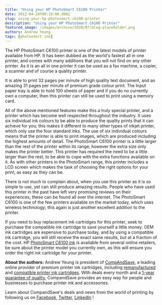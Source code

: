 ```yaml
---
title: "Using your HP PhotoSmart C6100 Printer"
date: 2012-04-28T00:18:00.000Z
slug: using-your-hp-photosmart-c6100-printer
description: "Using your HP PhotoSmart C6100 Printer"
featured_image: /images/archive/2020/07/blog-placeholder.png
authors: Andrew Yeung
tags: [photosmart ink]
---
```


The HP PhotoSmart C6100 printer is one of the latest models of printer available from HP. It has been dubbed as the world's fastest all in one printer, and comes with many additions that you will not find on any other printer. As it is an all in one printer it can be used as a fax machine, a copier, a scanner and of course a quality printer. 

It is able to print 32 pages per minute of high quality text document, and an amazing 31 pages per minute of premium grade colour print. The Input paper tray is able to hold 100 sheets of paper and if you do no currently own a computer, then this printer can still be used to print using a memory card. 

All of the above mentioned features make this a truly special printer, and a printer which has become well respected throughout the industry. It uses six individual ink colours to be able to produce the quality prints that it can achieve for you; this makes it different to many other types of inkjet printer, which only use the four standard inks. The use of six individual colours means that the printer is able to print images, which are produced including the highest amounts of detail. The PhotoSmart C6100 printer is a little larger than the rest of the printer within its range; however the extra size only makes the printer better. This printer has required the need to be a little larger than the rest, to be able to cope with the extra functions available on it. As with other printers in the PhotoSmart range, this printer includes a LCD screen which makes the task of choosing the right options for your print, as easy as they can be. 

There is not much to complain about, when you use this printer as it is so simple to use, yet can still produce amazing results. People who have used this printer in the past have left very promising reviews on their experiences, these can be found all over the internet. The PhotoSmart C6100 is one of the few printers available on the market today, which uses wireless technology; this again is just another excellent addition to the printer. 

If you need to buy replacement ink cartridges for this printer, seek to purchase the compatible ink cartridge to save yourself a little money. OEM ink cartridges are expensive to purchase today, and by using a compatible ink cartridge, you will still receive the exact same results, but at a fraction of the cost. HP [PhotoSmart C6100 ink](https://www.compandsave.com/hp/photosmart/c6100-ink-cartridges) is available from several online retailers, be sure about the printer model you currently own, as this will ensure you order the right ink cartridge for your printer.

  
**About the authors:** Andrew Yeung is president of [CompAndSave](https://www.compandsave.com/), a leading online provider of premium printer ink cartridges, including [remanufactured](https://www.compandsave.com/help) and [compatible printer ink cartridges](https://www.compandsave.com/help). With deals every month and a [1-year guarantee of quality](https://www.compandsave.com/help), CompandSave provides an easy way for people and businesses to purchase printer ink and accessories.

Learn about CompandSave's deals and news from the world of printing by following us on [Facebook](https://www.facebook.com/compandsave.ink), [Twitter](https://twitter.com/compandsave), [LinkedIn](https://www.linkedin.com) !